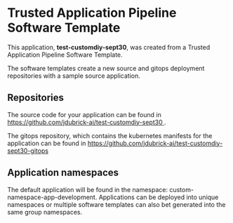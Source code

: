 # Trusted Application Pipeline Software Template

This application, **test-customdiy-sept30**, was created from a Trusted Application Pipeline Software Template.

The software templates create a new source and gitops deployment repositories with a sample source application. 

## Repositories

The source code for your application can be found in [https://github.com/jdubrick-ai/test-customdiy-sept30 ](https://github.com/jdubrick-ai/test-customdiy-sept30 ).
 
The gitops repository, which contains the kubernetes manifests for the application can be found in 
[https://github.com/jdubrick-ai/test-customdiy-sept30-gitops ](https://github.com/jdubrick-ai/test-customdiy-sept30-gitops ) 

## Application namespaces 

The default application will be found in the namespace: custom-namespace-app-development. Applications can be deployed into unique namespaces or multiple software templates can also bet generated into the same group namespaces.  